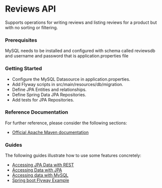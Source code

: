 # Reviews API 
Supports operations for writing reviews and listing reviews for a product but with no sorting or filtering.

### Prerequisites
MySQL needs to be installed and configured with schema called reviewsdb and username and password that is application.properties file

### Getting Started
* Configure the MySQL Datasource in application.properties.
* Add Flyway scripts in src/main/resources/db/migration.
* Define JPA Entities and relationships.
* Define Spring Data JPA Repositories.
* Add tests for JPA Repositories.

### Reference Documentation
For further reference, please consider the following sections:

* [Official Apache Maven documentation](https://maven.apache.org/guides/index.html)

### Guides
The following guides illustrate how to use some features concretely:

* [Accessing JPA Data with REST](https://spring.io/guides/gs/accessing-data-rest/)
* [Accessing Data with JPA](https://spring.io/guides/gs/accessing-data-jpa/)
* [Accessing data with MySQL](https://spring.io/guides/gs/accessing-data-mysql/)
* [Spring boot Flyway Example](https://github.com/callicoder/spring-boot-flyway-example)